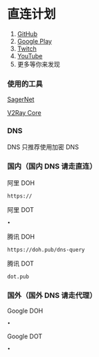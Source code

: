 # 直连计划
1. [GitHub](https://github.com/OVOJKzzZ/direct/tree/main/GitHub)
2. [Google Play](https://github.com/OVOJKzzZ/direct/tree/main/Google%20Play)
3. [Twitch](https://github.com/OVOJKzzZ/direct/tree/main/Twitch)
4. [YouTube](https://github.com/OVOJKzzZ/direct/tree/main/YouTube)
5. 更多等你来发现

### 使用的工具
[SagerNet](https://github.com/SagerNet/SagerNet)

[V2Ray Core](https://github.com/v2fly/v2ray-core)


### DNS 
DNS 只推荐使用加密 DNS

### 国内（国内 DNS 请走直连）
阿里 DOH

````https://````

阿里 DOT

````•````

腾讯 DOH

````https://doh.pub/dns-query````

腾讯 DOT

````dot.pub````


### 国外（国外 DNS 请走代理）

Google DOH

````•````

Google DOT

````•````
